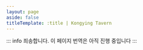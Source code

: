 ```yaml
---
layout: page
aside: false
titleTemplate: :title | Kongying Tavern
---
```


::: info
죄송합니다. 이 페이지 번역은 아직 진행 중입니다
:::

<script setup>
import TeamPage from '../team/TeamPage.vue'
</script>

<TeamPage />
